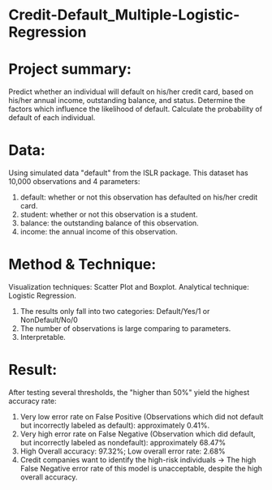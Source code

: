 # Credit-Default_Multiple-Logistic-Regression

# Project summary:
Predict whether an individual will default on his/her credit card, based on his/her annual income, outstanding balance, and status.
Determine the factors which influence the likelihood of default.
Calculate the probability of default of each individual.

# Data:
Using simulated data "default" from the ISLR package.
This dataset has 10,000 observations and 4 parameters:
  1. default: whether or not this observation has defaulted on his/her credit card.
  2. student: whether or not this observation is a student.
  3. balance: the outstanding balance of this observation.
  4. income: the annual income of this observation.
  
# Method & Technique:
Visualization techniques: Scatter Plot and Boxplot.
Analytical technique: Logistic Regression.
  1. The results only fall into two categories: Default/Yes/1 or NonDefault/No/0
  2. The number of observations is large comparing to parameters.
  3. Interpretable.

# Result:
After testing several thresholds, the "higher than 50%" yield the highest accuracy rate:
  1. Very low error rate on False Positive (Observations which did not default but incorrectly labeled as default): approximately 0.41%.
  2. Very high error rate on False Negative (Observation which did default, but incorrectly labeled as nondefault): approximately 68.47%
  3. High Overall accuracy: 97.32%; Low overall error rate: 2.68%
  4. Credit companies want to identify the high-risk individuals -> The high False Negative error rate of this model is unacceptable, despite the high overall accuracy.
